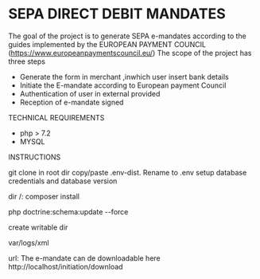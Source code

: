 # SEPA DIRECT DEBIT MANDATES

The goal of the project is to generate SEPA e-mandates according to the guides implemented by the EUROPEAN PAYMENT COUNCIL (https://www.europeanpaymentscouncil.eu/)
The scope of the project has three steps
- Generate the form in merchant ,inwhich user insert bank details
- Initiate the E-mandate according to European payment Council
- Authentication of user in external provided
- Reception of e-mandate signed

TECHNICAL REQUIREMENTS

- php > 7.2
- MYSQL

INSTRUCTIONS

git clone
in root dir copy/paste .env-dist.
Rename to .env
setup database credentials and database version

dir /:
composer install

php doctrine:schema:update --force

create writable dir

var/logs/xml


url:
The e-mandate can de downloadable here http://localhost/initiation/download


